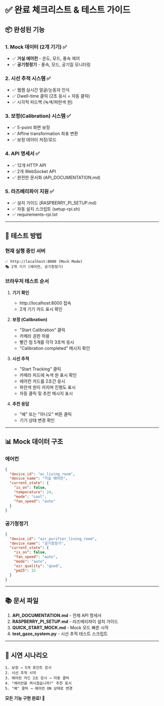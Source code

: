 # ✅ 완료 체크리스트 & 테스트 가이드

## 📦 완성된 기능

### 1. Mock 데이터 (2개 기기) ✅
- ✅ **거실 에어컨** - 온도, 모드, 풍속 제어
- ✅ **공기청정기** - 풍속, 모드, 공기질 모니터링

### 2. 시선 추적 시스템 ✅
- ✅ 웹캠 실시간 얼굴/눈동자 인식
- ✅ Dwell-time 클릭 (2초 응시 = 자동 클릭)
- ✅ 시각적 피드백 (녹색/파란색 원)

### 3. 보정(Calibration) 시스템 ✅
- ✅ 5-point 화면 보정
- ✅ Affine transformation 좌표 변환
- ✅ 보정 데이터 저장/로드

### 4. API 명세서 ✅
- ✅ 12개 HTTP API
- ✅ 2개 WebSocket API
- ✅ 완전한 문서화 (API_DOCUMENTATION.md)

### 5. 라즈베리파이 지원 ✅
- ✅ 설치 가이드 (RASPBERRY_PI_SETUP.md)
- ✅ 자동 설치 스크립트 (setup-rpi.sh)
- ✅ requirements-rpi.txt

---

## 🧪 테스트 방법

### 현재 실행 중인 서버
```
✅ http://localhost:8000 (Mock Mode)
🎭 2개 기기 (에어컨, 공기청정기)
```

### 브라우저 테스트 순서

1. **기기 확인**
   - http://localhost:8000 접속
   - 2개 기기 카드 표시 확인

2. **보정 (Calibration)**
   - "Start Calibration" 클릭
   - 카메라 권한 허용
   - 빨간 점 5개를 각각 3초씩 응시
   - "Calibration completed" 메시지 확인

3. **시선 추적**
   - "Start Tracking" 클릭
   - 카메라 피드에 녹색 원 표시 확인
   - 에어컨 카드를 2초간 응시
   - 파란색 원이 커지며 진행도 표시
   - 자동 클릭 및 추천 메시지 표시

4. **추천 응답**
   - "예" 또는 "아니오" 버튼 클릭
   - 기기 상태 변경 확인

---

## 📊 Mock 데이터 구조

### 에어컨
```json
{
  "device_id": "ac_living_room",
  "device_name": "거실 에어컨",
  "current_state": {
    "is_on": false,
    "temperature": 24,
    "mode": "cool",
    "fan_speed": "auto"
  }
}
```

### 공기청정기
```json
{
  "device_id": "air_purifier_living_room",
  "device_name": "공기청정기",
  "current_state": {
    "is_on": false,
    "fan_speed": "auto",
    "mode": "auto",
    "air_quality": "good",
    "pm25": 15
  }
}
```

---

## 📚 문서 파일

1. **API_DOCUMENTATION.md** - 전체 API 명세서
2. **RASPBERRY_PI_SETUP.md** - 라즈베리파이 설치 가이드  
3. **QUICK_START_MOCK.md** - Mock 모드 빠른 시작
4. **test_gaze_system.py** - 시선 추적 테스트 스크립트

---

## 🎯 시연 시나리오

```
1. 보정 → 5개 포인트 응시
2. 시선 추적 시작
3. 에어컨 카드 2초 응시 → 자동 클릭
4. "에어컨을 켜시겠습니까?" 추천 표시
5. "예" 클릭 → 에어컨 ON 상태로 변경
```

**모든 기능 구현 완료! 🎉**
